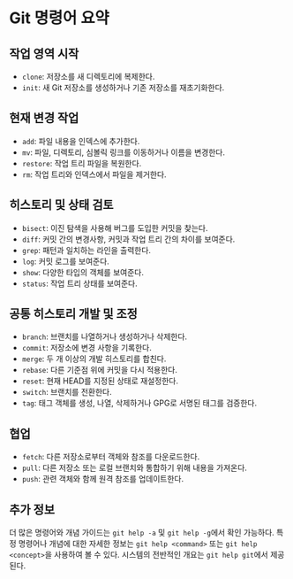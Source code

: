 # Git 명령어 요약

## 작업 영역 시작
- `clone`: 저장소를 새 디렉토리에 복제한다.
- `init`: 새 Git 저장소를 생성하거나 기존 저장소를 재초기화한다.

## 현재 변경 작업
- `add`: 파일 내용을 인덱스에 추가한다.
- `mv`: 파일, 디렉토리, 심볼릭 링크를 이동하거나 이름을 변경한다.
- `restore`: 작업 트리 파일을 복원한다.
- `rm`: 작업 트리와 인덱스에서 파일을 제거한다.

## 히스토리 및 상태 검토
- `bisect`: 이진 탐색을 사용해 버그를 도입한 커밋을 찾는다.
- `diff`: 커밋 간의 변경사항, 커밋과 작업 트리 간의 차이를 보여준다.
- `grep`: 패턴과 일치하는 라인을 출력한다.
- `log`: 커밋 로그를 보여준다.
- `show`: 다양한 타입의 객체를 보여준다.
- `status`: 작업 트리 상태를 보여준다.

## 공통 히스토리 개발 및 조정
- `branch`: 브랜치를 나열하거나 생성하거나 삭제한다.
- `commit`: 저장소에 변경 사항을 기록한다.
- `merge`: 두 개 이상의 개발 히스토리를 합친다.
- `rebase`: 다른 기준점 위에 커밋을 다시 적용한다.
- `reset`: 현재 HEAD를 지정된 상태로 재설정한다.
- `switch`: 브랜치를 전환한다.
- `tag`: 태그 객체를 생성, 나열, 삭제하거나 GPG로 서명된 태그를 검증한다.

## 협업
- `fetch`: 다른 저장소로부터 객체와 참조를 다운로드한다.
- `pull`: 다른 저장소 또는 로컬 브랜치와 통합하기 위해 내용을 가져온다.
- `push`: 관련 객체와 함께 원격 참조를 업데이트한다.

## 추가 정보
더 많은 명령어와 개념 가이드는 `git help -a` 및 `git help -g`에서 확인 가능하다. 특정 명령어나 개념에 대한 자세한 정보는 `git help <command>` 또는 `git help <concept>`을 사용하여 볼 수 있다. 시스템의 전반적인 개요는 `git help git`에서 제공된다.
